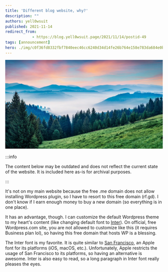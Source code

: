 ```yaml
---
title: 'Different blog website, why?'
description: ""
authors: yell0wsuit
published: 2021-11-14
redirect_from: 
            - https://blog.yell0wsuit.page/2021/11/14/postid-49
tags: [announcement]
hero: ./img/c0f36fd8332fbf7840eec46cc6240d34d14fe26b764e158e783da684e0b2888b.webp
---
```


![](./img/c0f36fd8332fbf7840eec46cc6240d34d14fe26b764e158e783da684e0b2888b.webp)

:::info

The content below may be outdated and does not reflect the current state of the website. It is included here as-is for archival purposes.

:::

It's not on my main website because the free .me domain does not allow installing Wordpress plugin, so I have to resort to this free domain (rf.gd). I don't know if I earn enough money to buy a new domain (so everything is in one place).

<!--truncate-->

It has an advantage, though. I can customize the default Wordpress theme to my heart's content (like changing default font to [Inter](https://rsms.me/inter/)). On official, free Wordpress.com site, you are not allowed to customize like this (it requires Business plan lol), so having this free domain that hosts WP is a blessing.

The Inter font is my favorite. It is quite similar to [San Francisco](https://developer.apple.com/fonts), an Apple font for its platforms (iOS, macOS, etc.). Unfortunately, Apple restricts the usage of San Francisco to its platforms, so having an alternative is awesome. Inter is also easy to read, so a long paragraph in Inter font really pleases the eyes.
